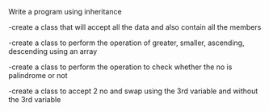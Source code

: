 
Write a program using inheritance

-create a class that will accept all the data and also contain all the members

-create a class to perform the operation of greater, smaller, ascending, descending using an array

-create a class to perform the operation to check whether the no is palindrome or not

-create a class to accept 2 no and swap using the 3rd variable and without the 3rd variable
